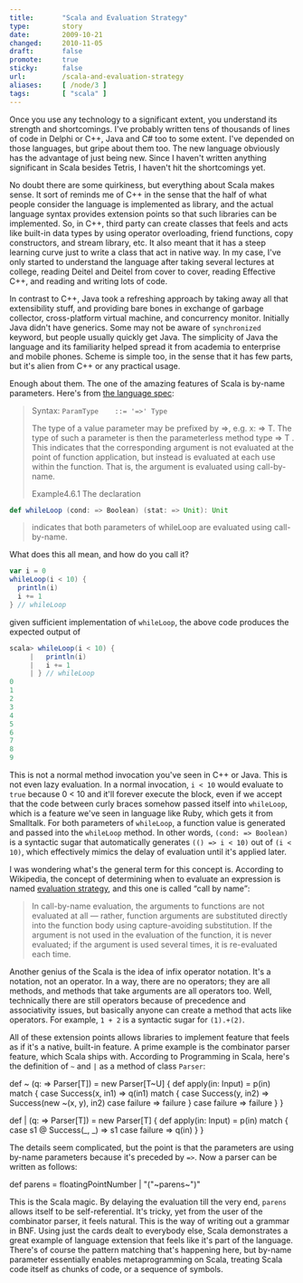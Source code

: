 ```yaml
---
title:       "Scala and Evaluation Strategy"
type:        story
date:        2009-10-21
changed:     2010-11-05
draft:       false
promote:     true
sticky:      false
url:         /scala-and-evaluation-strategy
aliases:     [ /node/3 ]
tags:        [ "scala" ]
---
```


Once you use any technology to a significant extent, you understand its strength and shortcomings. I've probably written tens of thousands of lines of code in Delphi or C++, Java and C# too to some extent. I've depended on those languages, but gripe about them too. The new language obviously has the advantage of just being new. Since I haven't written anything significant in Scala besides Tetris, I haven't hit the shortcomings yet.

<!--more-->

No doubt there are some quirkiness, but everything about Scala makes sense. It sort of reminds me of C++ in the sense that the half of what people consider the language is implemented as library, and the actual language syntax provides extension points so that such libraries can be implemented. So, in C++, third party can create classes that feels and acts like built-in data types by using operator overloading, friend functions, copy constructors, and stream library, etc. It also meant that it has a steep learning curve just to write a class that act in native way. In my case, I've only started to understand the language after taking several lectures at college, reading Deitel and Deitel from cover to cover, reading Effective C++, and reading and writing lots of code.

In contrast to C++, Java took a refreshing approach by taking away all that extensibility stuff, and providing bare bones in exchange of garbage collector, cross-platform virtual machine, and concurrency monitor. Initially Java didn't have generics. Some may not be aware of <code type="java">synchronized</code> keyword, but people usually quickly get Java. The simplicity of Java the language and its familiarity helped spread it from academia to enterprise and mobile phones. Scheme is simple too, in the sense that it has few parts, but it's alien from C++ or any practical usage.

Enough about them. The one of the amazing features of Scala is by-name parameters. Here's from <a href="http://www.scala-lang.org/docu/files/ScalaReference.pdf">the language spec</a>:

> Syntax:
> `ParamType	::= '=>' Type`
>
> The type of a value parameter may be prefixed by =>, e.g. x: => T. The type of such a parameter is then the parameterless method type => T . This indicates that the corresponding argument is not evaluated at the point of function application, but instead is evaluated at each use within the function. That is, the argument is evaluated using call-by-name.
>
> Example4.6.1 The declaration

```scala
def whileLoop (cond: => Boolean) (stat: => Unit): Unit
```

> indicates that both parameters of whileLoop are evaluated using call-by-name.

What does this all mean, and how do you call it?

```scala
var i = 0
whileLoop(i < 10) {
  println(i)
  i += 1
} // whileLoop
```

given sufficient implementation of `whileLoop`, the above code produces the expected output of

```scala
scala> whileLoop(i < 10) {
     |   println(i)
     |   i += 1
     | } // whileLoop
0
1
2
3
4
5
6
7
8
9
```

This is not a normal method invocation you've seen in C++ or Java. This is not even lazy evaluation. In a normal invocation, `i < 10` would evaluate to `true` because 0 < 10 and it'll forever execute the block, even if we accept that the code between curly braces somehow passed itself into `whileLoop`, which is a feature we've seen in language like Ruby, which gets it from Smalltalk. For both parameters of `whileLoop`, a function value is generated and passed into the `whileLoop` method. In other words, `(cond: => Boolean)` is a syntactic sugar that automatically generates `(() => i < 10)` out of `(i < 10)`, which effectively mimics the delay of evaluation until it's applied later.

I was wondering what's the general term for this concept is. According to Wikipedia, the concept of determining when to evaluate an expression is named <a href="http://en.wikipedia.org/wiki/Evaluation_strategy">evaluation strategy</a>, and this one is called <q>call by name</q>:

> In call-by-name evaluation, the arguments to functions are not evaluated at all — rather, function arguments are substituted directly into the function body using capture-avoiding substitution. If the argument is not used in the evaluation of the function, it is never evaluated; if the argument is used several times, it is re-evaluated each time.

Another genius of the Scala is the idea of infix operator notation. It's a notation, not an operator. In a way, there are no operators; they are all methods, and methods that take arguments are all operators too. Well, technically there are still operators because of precedence and associativity issues, but basically anyone can create a method that acts like operators. For example, `1 + 2` is a syntactic sugar for `(1).+(2)`.

All of these extension points allows libraries to implement feature that feels as if it's a native, built-in feature. A prime example is the combinator parser feature, which Scala ships with. According to Programming in Scala, here's the definition of `~` and `|` as a method of class `Parser`:

<scala>
def ~ (q: => Parser[T]) = new Parser[T~U] {
  def apply(in: Input) = p(in) match {
    case Success(x, in1) =>
      q(in1) match {
        case Success(y, in2) => Success(new ~(x, y), in2)
        case failure => failure
      }
    case failure => failure
  }
}

def | (q: => Parser[T]) = new Parser[T] {
  def apply(in: Input) = p(in) match {
    case s1 @ Success(_, _) => s1
    case failure => q(in)
  }
}
</scala>

The details seem complicated, but the point is that the parameters are using by-name parameters because it's preceded by `=>`. Now a parser can be written as follows:

<scala>
def parens = floatingPointNumber | "("~parens~")"
</scala>

This is the Scala magic. By delaying the evaluation till the very end, `parens` allows itself to be self-referential. It's tricky, yet from the user of the combinator parser, it feels natural. This is the way of writing out a grammar in BNF. Using just the cards dealt to everybody else, Scala demonstrates a great example of language extension that feels like it's part of the language. There's of course the pattern matching that's happening here, but by-name parameter essentially enables metaprogramming on Scala, treating Scala code itself as chunks of code, or a sequence of symbols.
